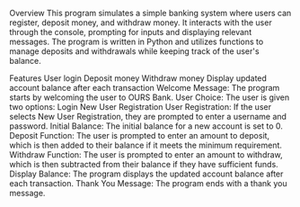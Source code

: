 Overview
This program simulates a simple banking system where users can register, deposit money, and withdraw money. It interacts with the user through the console, prompting for inputs and displaying relevant messages. The program is written in Python and utilizes functions to manage deposits and withdrawals while keeping track of the user's balance.

Features
User login
Deposit money
Withdraw money
Display updated account balance after each transaction
Welcome Message: The program starts by welcoming the user to OURS Bank.
User Choice: The user is given two options:
Login
New User Registration
User Registration: If the user selects New User Registration, they are prompted to enter a username and password.
Initial Balance: The initial balance for a new account is set to 0.
Deposit Function: The user is prompted to enter an amount to deposit, which is then added to their balance if it meets the minimum requirement.
Withdraw Function: The user is prompted to enter an amount to withdraw, which is then subtracted from their balance if they have sufficient funds.
Display Balance: The program displays the updated account balance after each transaction.
Thank You Message: The program ends with a thank you message.

